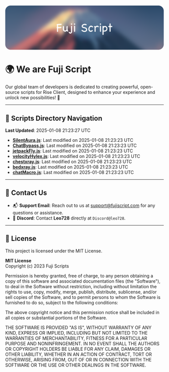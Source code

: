 ![Banner](.github/b.webp)

# 🌍 **We are Fuji Script**

Our global team of developers is dedicated to creating powerful, open-source scripts for Rise Client, designed to enhance your experience and unlock new possibilities! 🌟

---
<!-- SCRIPTS_NAVIGATION_START -->
## 📂 **Scripts Directory Navigation**

**Last Updated**: 2025-01-08 21:23:27 UTC

- **[SilentAura.js](scripts/SilentAura.js)**: Last modified on 2025-01-08 21:23:23 UTC
- **[ChatBypass.js](scripts/ChatBypass.js)**: Last modified on 2025-01-08 21:23:23 UTC
- **[jetpackFly.js](scripts/jetpackFly.js)**: Last modified on 2025-01-08 21:23:23 UTC
- **[velocityHylex.js](scripts/velocityHylex.js)**: Last modified on 2025-01-08 21:23:23 UTC
- **[chestxray.js](scripts/chestxray.js)**: Last modified on 2025-01-08 21:23:23 UTC
- **[bedxray.js](scripts/bedxray.js)**: Last modified on 2025-01-08 21:23:23 UTC
- **[chatMacro.js](scripts/chatMacro.js)**: Last modified on 2025-01-08 21:23:23 UTC

<!-- SCRIPTS_NAVIGATION_END -->

---

## 💬 **Contact Us**  
- 📬 **Support Email**: Reach out to us at [support@fujiscript.com](mailto:support@fujiscript.com) for any questions or assistance.  
- 💬 **Discord**: Contact **Leo728** directly at `Discord@leo728`.

---

## 📜 **License**

This project is licensed under the MIT License.  

**MIT License**  
Copyright (c) 2023 Fuji Scripts  

Permission is hereby granted, free of charge, to any person obtaining a copy of this software and associated documentation files (the "Software"), to deal in the Software without restriction, including without limitation the rights to use, copy, modify, merge, publish, distribute, sublicense, and/or sell copies of the Software, and to permit persons to whom the Software is furnished to do so, subject to the following conditions:  

The above copyright notice and this permission notice shall be included in all copies or substantial portions of the Software.  

THE SOFTWARE IS PROVIDED "AS IS", WITHOUT WARRANTY OF ANY KIND, EXPRESS OR IMPLIED, INCLUDING BUT NOT LIMITED TO THE WARRANTIES OF MERCHANTABILITY, FITNESS FOR A PARTICULAR PURPOSE AND NONINFRINGEMENT. IN NO EVENT SHALL THE AUTHORS OR COPYRIGHT HOLDERS BE LIABLE FOR ANY CLAIM, DAMAGES OR OTHER LIABILITY, WHETHER IN AN ACTION OF CONTRACT, TORT OR OTHERWISE, ARISING FROM, OUT OF OR IN CONNECTION WITH THE SOFTWARE OR THE USE OR OTHER DEALINGS IN THE SOFTWARE.  
